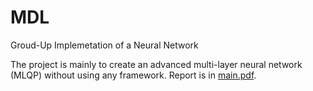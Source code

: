 # MDL
Groud-Up Implemetation of a Neural Network

The project is mainly to create an advanced multi-layer neural network (MLQP) without using any framework. Report is in [main.pdf](https://github.com/LogCreative/MDL/blob/master/hw1/main.pdf).

